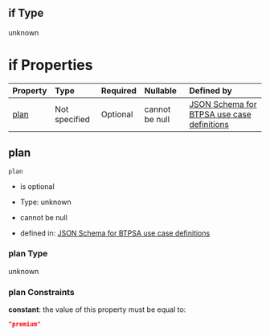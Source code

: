 ## if Type

unknown

# if Properties

| Property      | Type          | Required | Nullable       | Defined by                                                                                                                                                                                                                                  |
| :------------ | :------------ | :------- | :------------- | :------------------------------------------------------------------------------------------------------------------------------------------------------------------------------------------------------------------------------------------ |
| [plan](#plan) | Not specified | Optional | cannot be null | [JSON Schema for BTPSA use case definitions](btpsa-usecase-properties-services-items-allof-1-then-allof-84-then-allof-1-if-properties-plan.md "undefined#/properties/services/items/allOf/1/then/allOf/84/then/allOf/1/if/properties/plan") |

## plan



`plan`

*   is optional

*   Type: unknown

*   cannot be null

*   defined in: [JSON Schema for BTPSA use case definitions](btpsa-usecase-properties-services-items-allof-1-then-allof-84-then-allof-1-if-properties-plan.md "undefined#/properties/services/items/allOf/1/then/allOf/84/then/allOf/1/if/properties/plan")

### plan Type

unknown

### plan Constraints

**constant**: the value of this property must be equal to:

```json
"premium"
```
